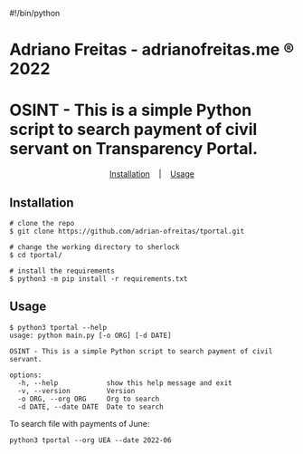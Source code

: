 #!/bin/python
# Adriano Freitas - adrianofreitas.me ® 2022

# OSINT - This is a simple Python script to search payment of civil servant on Transparency Portal.


<p align="center">
  <a href="#installation">Installation</a>
  &nbsp;&nbsp;&nbsp;|&nbsp;&nbsp;&nbsp;
  <a href="#usage">Usage</a> 
</p>

## Installation

```console
# clone the repo
$ git clone https://github.com/adrian-ofreitas/tportal.git

# change the working directory to sherlock
$ cd tportal/

# install the requirements
$ python3 -m pip install -r requirements.txt
```

## Usage

```console
$ python3 tportal --help
usage: python main.py [-o ORG] [-d DATE]

OSINT - This is a simple Python script to search payment of civil servant.

options:
  -h, --help            show this help message and exit
  -v, --version         Version
  -o ORG, --org ORG     Org to search
  -d DATE, --date DATE  Date to search
```

To search file with payments of June:
```
python3 tportal --org UEA --date 2022-06
```